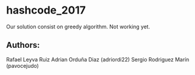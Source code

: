 # hashcode_2017

Our solution consist on greedy algorithm. Not working yet.

## Authors:
Rafael Leyva Ruiz
Adrian Orduña Diaz (adriordi22)
Sergio Rodriguez Marín (pavocejudo)
